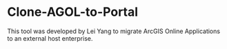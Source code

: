 # Clone-AGOL-to-Portal

This tool was developed by Lei Yang to migrate ArcGIS Online Applications to an external host enterprise.
